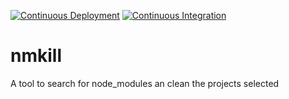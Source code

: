 [![Continuous Deployment](https://github.com/yacosta738/nmkill/actions/workflows/cd.yml/badge.svg)](https://github.com/yacosta738/nmkill/actions/workflows/cd.yml)
[![Continuous Integration](https://github.com/yacosta738/nmkill/actions/workflows/ci.yml/badge.svg)](https://github.com/yacosta738/nmkill/actions/workflows/ci.yml)
# nmkill
A tool to search for node_modules an clean the projects selected
